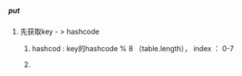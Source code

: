 ##### put

1. 先获取key - > hashcode
   
   1. hashcod :  key的hashcode % 8 （table.length）， index ： 0-7
   
      

   2.

